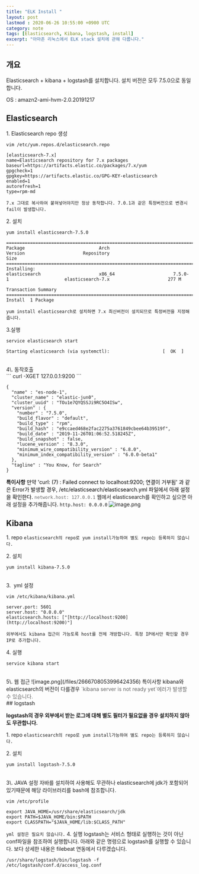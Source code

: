 ```yaml
---
title: "ELK Install "
layout: post
lastmod : 2020-06-26 10:55:00 +0900 UTC
category: note
tags: [Elasticsearch, Kibana, logstash, install]
excerpt: "아마존 리눅스에서 ELK stack 설치에 관해 다룹니다."
---
```


## 개요

Elasticsearch + kibana + logstash를 설치합니다.
설치 버전은 모두 7.5.0으로 동일합니다.

OS : amazn2-ami-hvm-2.0.20191217

## Elasticsearch

1\. Elasticsearch repo 생성

```
vim /etc/yum.repos.d/elasticsearch.repo
```

```
[elasticsearch-7.x]
name=Elasticsearch repository for 7.x packages
baseurl=https://artifacts.elastic.co/packages/7.x/yum
gpgcheck=1
gpgkey=https://artifacts.elastic.co/GPG-KEY-elasticsearch
enabled=1
autorefresh=1
type=rpm-md
```

`7.x 그대로 복사하여 붙혀넣어야지만 정상 동작합니다. 7.0.1과 같은 특정버전으로 변경시 fail이 발생합니다.`

2\. 설치

```
yum install elasticsearch-7.5.0
```

```
==========================================================================================================================================
Package                            Arch                        Version                      Repository                              Size
==========================================================================================================================================
Installing:
elasticsearch                      x86_64                      7.5.0-1                     elasticsearch-7.x                      277 M

Transaction Summary
==========================================================================================================================================
Install  1 Package
```

`yum install elasticsearch로 설치하면 7.x 최신버전이 설치되므로 특정버전을 지정해줍니다.`

3.실행
<br>
```
service elasticsearch start
```

```
Starting elasticsearch (via systemctl):                    [  OK  ]
```
<br>
4\. 동작호출
<br>
```
curl -XGET 127.0.0.1:9200
```

```
{
  "name" : "es-node-1",
  "cluster_name" : "elastic-jun0",
  "cluster_uuid" : "TOu1e7QYQSSJi9RC5O4ISw",
  "version" : {
    "number" : "7.5.0",
    "build_flavor" : "default",
    "build_type" : "rpm",
    "build_hash" : "e9ccaed468e2fac2275a3761849cbee64b39519f",
    "build_date" : "2019-11-26T01:06:52.518245Z",
    "build_snapshot" : false,
    "lucene_version" : "8.3.0",
    "minimum_wire_compatibility_version" : "6.8.0",
    "minimum_index_compatibility_version" : "6.0.0-beta1"
  },
  "tagline" : "You Know, for Search"
}
```

**특이사항**
<span style="color:#666666"><span style="color:#ffffff"><span style="color:#000000">만약 'curl: (7) : Failed connect to localhost:9200; 연결이 거부됨' 과 같은 Error가 발생할 경우, /etc/elasticsearch/elasticsearch.yml 파일에서 아래 설정을 확인한다.</span></span></span>
<span style="color:#666666">`network.host: 127.0.0.1`</span>
웹에서 elasticsearch를 확인하고 싶으면 아래 설정을 추가해줍니다.
`http.host: 0.0.0.0`
![image.png](/files/2666666788231585524)

## Kibana

1\. repo
`elasticsearch의 repo로 yum install가능하여 별도 repo는 등록하지 않습니다.`

2\. 설치

```
yum install kibana-7.5.0
```
<br>
3.  yml 설정

```
vim /etc/kibana/kibana.yml
```

```
server.port: 5601
server.host: "0.0.0.0"
elasticsearch.hosts: ["[http://localhost:9200](http://localhost:9200)"]
```

`외부에서도 kibana 접근이 가능토록 host를 전체 개방합니다. 특정 IP에서만 확인할 경우 IP로 추가합니다.`

4\. 실행

```
service kibana start
```
<br>
5\. 웹 접근
![image.png](/files/2666708053996424356)
특이사항
kibana와 elasticsearch의 버전이 다를경우 <span style="color:#666666">`kibana server is not ready yet`에러가 발생할 수 있습니다.</span>
<br>
## logstash

**logstash의 경우 외부에서 받는 로그에 대해 별도 필터가 필요없을 경우 설치하지 않아도 무관합니다.**

1\. repo
`elasticsearch의 repo로 yum install가능하여 별도 repo는 등록하지 않습니다.`

2\. 설치

```
yum install logstash-7.5.0
```
<br>
3\. JAVA 설정
자바를 설치하여 사용해도 무관하나 elasticsearch에 jdk가 포함되어 있기때문에 해당 라이브러리를 bash에 참조합니다.

```
vim /etc/profile
```

```
export JAVA_HOME=/usr/share/elasticsearch/jdk
export PATH=$JAVA_HOME/bin:$PATH
export CLASSPATH="$JAVA_HOME/lib:$CLASS_PATH"
```

`yml 설정은 필요치 않습니다.`
4\. 실행
logstash는 서비스 형태로 실행하는 것이 아닌 conf파일을 참조하여 실행합니다. 아래와 같은 명령으로 logstash를 실행할 수 있습니다.
보다 상세한 내용은 filebeat 연동에서 다루겠습니다.

```
/usr/share/logstash/bin/logstash -f /etc/logstash/conf.d/access_log.conf
```